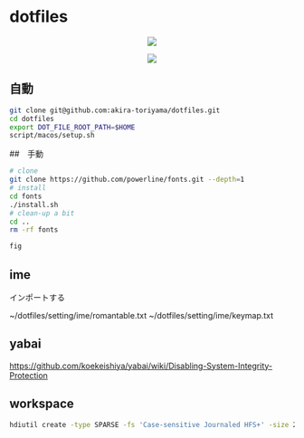 # dotfiles

<p align="center">
  <a href="https://github.com/akira-toriyama/dotfiles">
    <img src="https://user-images.githubusercontent.com/92862731/166393194-1c4a4338-ae35-4dee-bd0f-7fce2f7f01dd.png"/>
  </a>
</p>

<p align="center">
  <a href="https://github.com/akira-toriyama/dotfiles/actions/workflows/macos.yml">
    <img src="https://github.com/akira-toriyama/dotfiles/actions/workflows/macos.yml/badge.svg"/>
  </a>
</p>

## 自動

```bash
git clone git@github.com:akira-toriyama/dotfiles.git
cd dotfiles
export DOT_FILE_ROOT_PATH=$HOME
script/macos/setup.sh
```


##　手動

```bash
# clone
git clone https://github.com/powerline/fonts.git --depth=1
# install
cd fonts
./install.sh
# clean-up a bit
cd ..
rm -rf fonts
```

```bash
fig
```

## ime

インポートする

~/dotfiles/setting/ime/romantable.txt
~/dotfiles/setting/ime/keymap.txt


## yabai

https://github.com/koekeishiya/yabai/wiki/Disabling-System-Integrity-Protection

## workspace

```bash
hdiutil create -type SPARSE -fs 'Case-sensitive Journaled HFS+' -size 256g -volname workspace ~/Documents/workspace.dmg.sparseimage
```
